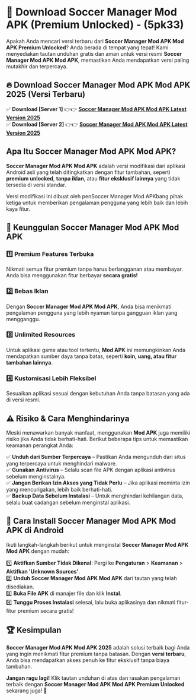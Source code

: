 

# 🎯 Download Soccer Manager Mod APK (Premium Unlocked) -  (5pk33) 

Apakah Anda mencari versi terbaru dari **Soccer Manager Mod APK Mod APK Premium Unlocked**? Anda berada di tempat yang tepat! Kami menyediakan tautan unduhan gratis dan aman untuk versi resmi **Soccer Manager Mod APK Mod APK**, memastikan Anda mendapatkan versi paling mutakhir dan terpercaya.

## 🔥 Download Soccer Manager Mod APK Mod APK 2025 (Versi Terbaru)

✅ **Download [Server 1]** 👉👉 [**Soccer Manager Mod APK Mod APK Latest Version 2025**](https://apkcomod.com?title=Soccer_Manager_Mod_APK)  
✅ **Download [Server 2]** 👉👉 [**Soccer Manager Mod APK Mod APK Latest Version 2025**](https://apkcomod.com?title=Soccer_Manager_Mod_APK)  

## Apa Itu Soccer Manager Mod APK Mod APK?

**Soccer Manager Mod APK Mod APK** adalah versi modifikasi dari aplikasi Android asli yang telah ditingkatkan dengan fitur tambahan, seperti **premium unlocked**, **tanpa iklan**, atau **fitur eksklusif lainnya** yang tidak tersedia di versi standar.

Versi modifikasi ini dibuat oleh penSoccer Manager Mod APKbang pihak ketiga untuk memberikan pengalaman pengguna yang lebih baik dan lebih kaya fitur.

## 🎯 Keunggulan Soccer Manager Mod APK Mod APK

### 1️⃣ Premium Features Terbuka
Nikmati semua fitur premium tanpa harus berlangganan atau membayar. Anda bisa menggunakan fitur berbayar **secara gratis!**

### 2️⃣ Bebas Iklan
Dengan **Soccer Manager Mod APK Mod APK**, Anda bisa menikmati pengalaman pengguna yang lebih nyaman tanpa gangguan iklan yang mengganggu.

### 3️⃣ Unlimited Resources
Untuk aplikasi game atau tool tertentu, **Mod APK** ini memungkinkan Anda mendapatkan sumber daya tanpa batas, seperti **koin, uang, atau fitur tambahan lainnya**.

### 4️⃣ Kustomisasi Lebih Fleksibel
Sesuaikan aplikasi sesuai dengan kebutuhan Anda tanpa batasan yang ada di versi resmi.

## ⚠️ Risiko & Cara Menghindarinya

Meski menawarkan banyak manfaat, menggunakan **Mod APK** juga memiliki risiko jika Anda tidak berhati-hati. Berikut beberapa tips untuk memastikan keamanan perangkat Anda:

✅ **Unduh dari Sumber Terpercaya** – Pastikan Anda mengunduh dari situs yang terpercaya untuk menghindari malware.  
✅ **Gunakan Antivirus** – Selalu scan file APK dengan aplikasi antivirus sebelum menginstalnya.  
✅ **Jangan Berikan Izin Akses yang Tidak Perlu** – Jika aplikasi meminta izin yang mencurigakan, lebih baik berhati-hati.  
✅ **Backup Data Sebelum Instalasi** – Untuk menghindari kehilangan data, selalu buat cadangan sebelum menginstal aplikasi.

## 📌 Cara Install Soccer Manager Mod APK Mod APK di Android

Ikuti langkah-langkah berikut untuk menginstal **Soccer Manager Mod APK Mod APK** dengan mudah:

1️⃣ **Aktifkan Sumber Tidak Dikenal**: Pergi ke **Pengaturan** > **Keamanan** > **Aktifkan 'Unknown Sources'**.  
2️⃣ **Unduh Soccer Manager Mod APK Mod APK** dari tautan yang telah disediakan.  
3️⃣ **Buka File APK** di manajer file dan klik **Instal**.  
4️⃣ **Tunggu Proses Instalasi** selesai, lalu buka aplikasinya dan nikmati fitur-fitur premium secara gratis!

## 🏆 Kesimpulan

**Soccer Manager Mod APK Mod APK 2025** adalah solusi terbaik bagi Anda yang ingin menikmati fitur premium tanpa batasan. Dengan **versi terbaru**, Anda bisa mendapatkan akses penuh ke fitur eksklusif tanpa biaya tambahan.

**Jangan ragu lagi!** Klik tautan unduhan di atas dan rasakan pengalaman terbaik dengan **Soccer Manager Mod APK Mod APK Premium Unlocked** sekarang juga! 🚀


